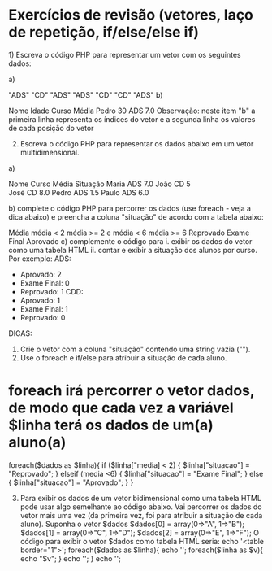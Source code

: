 <h1>Exercícios de revisão (vetores, laço de repetição, if/else/else if)</h1>
<p>1) Escreva o código PHP para representar um vetor com os seguintes dados:

a)

"ADS"	"CD"	"ADS"	"ADS"	"CD"	"CD"	"ADS"
b)

Nome	Idade	Curso	Média
Pedro	30	ADS	7.0
Observação: neste item "b" a primeira linha representa os índices do vetor e a segunda linha os valores de cada posição do vetor





2) Escreva o código PHP para representar os dados abaixo em um vetor multidimensional.

a)

Nome	Curso	Média	Situação
Maria	ADS	7.0	
João	CD	5	
José	CD	8.0	
Pedro	ADS	1.5	
Paulo	ADS	6.0	

b) complete o código PHP para percorrer os dados (use foreach - veja a dica abaixo) e preencha a coluna "situação" de acordo com a tabela abaixo:

Média
média < 2	média >= 2 e média < 6
média >= 6
Reprovado	 Exame Final
Aprovado
c) complemente o código para
i.  exibir os dados do vetor como uma tabela HTML
ii. contar e exibir a situação dos alunos por curso. Por exemplo:
ADS:
- Aprovado: 2
- Exame Final: 0
- Reprovado: 1
CDD:
- Aprovado: 1
- Exame Final: 1
- Reprovado: 0

DICAS:
1) Crie o vetor com a  coluna "situação" contendo uma string vazia ("").
2) Use o foreach e if/else para atribuir a situação de cada aluno. 
# foreach irá percorrer o vetor dados, de modo que cada vez a variável $linha terá os dados de um(a) aluno(a)
foreach($dados as $linha){
  if ($linha["media] < 2) {
    $linha["situacao"] = "Reprovado";
  } elseif (media <6) {
    $linha["situacao"] = "Exame Final";
  } else {
    $linha["situacao"] = "Aprovado";
  }
}

3) Para exibir os dados de um vetor bidimensional como uma tabela HTML pode usar algo semelhante ao código abaixo.
Vai percorrer os dados do vetor mais uma vez (da primeira vez, foi para atribuir a situação de cada aluno).
Suponha o vetor $dados
$dados[0] = array(0=>"A", 1=>"B");
$dados[1] = array(0=>"C", 1=>"D");
$dados[2] = array(0=>"E", 1=>"F");
O código para exibir o vetor $dados como tabela HTML seria:
echo '<table border="1">';
foreach($dados as $linha){
  echo '<tr>';
  foreach($linha as $v){
    echo "<td>$v</td>";
  }
  echo '</tr>';
}
echo '</table>';</p>

